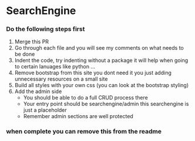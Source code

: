 # SearchEngine

### Do the following steps first

1. Merge this PR
2. Go through each file and you will see my comments on what needs to be done
3. Indent the code, try indenting without a package it will help when going to certain lanuages like python ...
4. Remove bootstrap from this site you dont need it you just adding unnecessary resources on a small site
5. Build all styles with your own css (you can look at the bootstrap styling)
6. Add the admin side
   - You should be able to do a full CRUD process there
   - Your entry point should be searchengine/admin this searchengine is just a placeholder
   - Remember admin sections are well protected


### when complete you can remove this from the readme